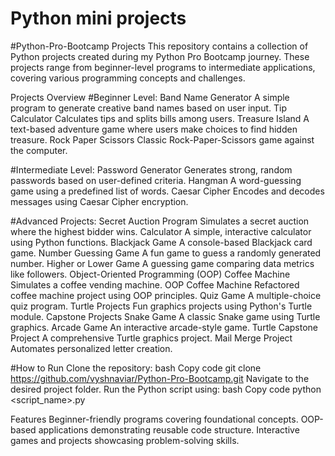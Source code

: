 # Python mini projects
#Python-Pro-Bootcamp Projects
This repository contains a collection of Python projects created during my Python Pro Bootcamp journey. These projects range from beginner-level programs to intermediate applications, covering various programming concepts and challenges.

Projects Overview
#Beginner Level:
Band Name Generator
A simple program to generate creative band names based on user input.
Tip Calculator
Calculates tips and splits bills among users.
Treasure Island
A text-based adventure game where users make choices to find hidden treasure.
Rock Paper Scissors
Classic Rock-Paper-Scissors game against the computer.

#Intermediate Level:
Password Generator
Generates strong, random passwords based on user-defined criteria.
Hangman
A word-guessing game using a predefined list of words.
Caesar Cipher
Encodes and decodes messages using Caesar Cipher encryption.

#Advanced Projects:
Secret Auction Program
Simulates a secret auction where the highest bidder wins.
Calculator
A simple, interactive calculator using Python functions.
Blackjack Game
A console-based Blackjack card game.
Number Guessing Game
A fun game to guess a randomly generated number.
Higher or Lower Game
A guessing game comparing data metrics like followers.
Object-Oriented Programming (OOP)
Coffee Machine
Simulates a coffee vending machine.
OOP Coffee Machine
Refactored coffee machine project using OOP principles.
Quiz Game
A multiple-choice quiz program.
Turtle Projects
Fun graphics projects using Python's Turtle module.
Capstone Projects
Snake Game
A classic Snake game using Turtle graphics.
Arcade Game
An interactive arcade-style game.
Turtle Capstone Project
A comprehensive Turtle graphics project.
Mail Merge Project
Automates personalized letter creation.

#How to Run
Clone the repository:
bash
Copy code
git clone https://github.com/vyshnaviar/Python-Pro-Bootcamp.git
Navigate to the desired project folder.
Run the Python script using:
bash
Copy code
python <script_name>.py

Features
Beginner-friendly programs covering foundational concepts.
OOP-based applications demonstrating reusable code structure.
Interactive games and projects showcasing problem-solving skills.
